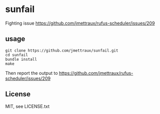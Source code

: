 
# sunfail

Fighting issue https://github.com/jmettraux/rufus-scheduler/issues/209

## usage

```
git clone https://github.com/jmettraux/sunfail.git
cd sunfail
bundle install
make
```

Then report the output to https://github.com/jmettraux/rufus-scheduler/issues/209

## License

MIT, see LICENSE.txt

